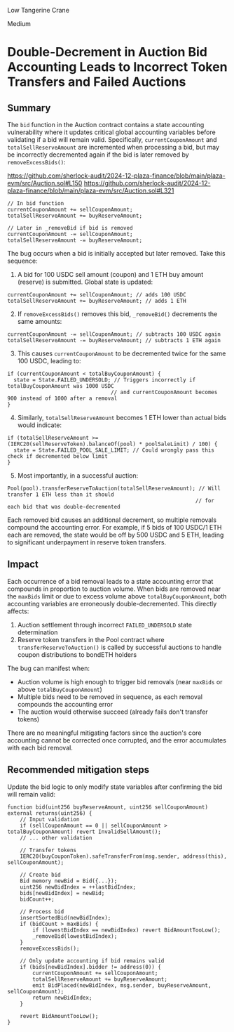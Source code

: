 Low Tangerine Crane

Medium

# Double-Decrement in Auction Bid Accounting Leads to Incorrect Token Transfers and Failed Auctions

## Summary

The `bid` function in the Auction contract contains a state accounting vulnerability where it updates critical global accounting variables before validating if a bid will remain valid. Specifically, `currentCouponAmount` and `totalSellReserveAmount` are incremented when processing a bid, but may be incorrectly decremented again if the bid is later removed by `removeExcessBids()`:

https://github.com/sherlock-audit/2024-12-plaza-finance/blob/main/plaza-evm/src/Auction.sol#L150
https://github.com/sherlock-audit/2024-12-plaza-finance/blob/main/plaza-evm/src/Auction.sol#L321

```solidity
// In bid function
currentCouponAmount += sellCouponAmount;
totalSellReserveAmount += buyReserveAmount;

// Later in _removeBid if bid is removed 
currentCouponAmount -= sellCouponAmount;  
totalSellReserveAmount -= buyReserveAmount;
```

The bug occurs when a bid is initially accepted but later removed. Take this sequence:

1. A bid for 100 USDC sell amount (coupon) and 1 ETH buy amount (reserve) is submitted. Global state is updated:
```solidity
currentCouponAmount += sellCouponAmount; // adds 100 USDC
totalSellReserveAmount += buyReserveAmount; // adds 1 ETH
```

2. If `removeExcessBids()` removes this bid, `_removeBid()` decrements the same amounts:
```solidity 
currentCouponAmount -= sellCouponAmount; // subtracts 100 USDC again
totalSellReserveAmount -= buyReserveAmount; // subtracts 1 ETH again
```

3. This causes `currentCouponAmount` to be decremented twice for the same 100 USDC, leading to:
```solidity
if (currentCouponAmount < totalBuyCouponAmount) {
  state = State.FAILED_UNDERSOLD; // Triggers incorrectly if totalBuyCouponAmount was 1000 USDC 
                                 // and currentCouponAmount becomes 900 instead of 1000 after a removal
}
```

4. Similarly, `totalSellReserveAmount` becomes 1 ETH lower than actual bids would indicate:
```solidity
if (totalSellReserveAmount >= (IERC20(sellReserveToken).balanceOf(pool) * poolSaleLimit) / 100) {
  state = State.FAILED_POOL_SALE_LIMIT; // Could wrongly pass this check if decremented below limit
}
```

5. Most importantly, in a successful auction:
```solidity
Pool(pool).transferReserveToAuction(totalSellReserveAmount); // Will transfer 1 ETH less than it should
                                                            // for each bid that was double-decremented
```

Each removed bid causes an additional decrement, so multiple removals compound the accounting error. For example, if 5 bids of 100 USDC/1 ETH each are removed, the state would be off by 500 USDC and 5 ETH, leading to significant underpayment in reserve token transfers.

## Impact

Each occurrence of a bid removal leads to a state accounting error that compounds in proportion to auction volume. When bids are removed near the `maxBids` limit or due to excess volume above `totalBuyCouponAmount`, both accounting variables are erroneously double-decremented. This directly affects:

1. Auction settlement through incorrect `FAILED_UNDERSOLD` state determination
2. Reserve token transfers in the Pool contract where `transferReserveToAuction()` is called by successful auctions to handle coupon distributions to bondETH holders 

The bug can manifest when:
- Auction volume is high enough to trigger bid removals (near `maxBids` or above `totalBuyCouponAmount`)
- Multiple bids need to be removed in sequence, as each removal compounds the accounting error
- The auction would otherwise succeed (already fails don't transfer tokens)

There are no meaningful mitigating factors since the auction's core accounting cannot be corrected once corrupted, and the error accumulates with each bid removal.


## Recommended mitigation steps
Update the bid logic to only modify state variables after confirming the bid will remain valid:

```solidity
function bid(uint256 buyReserveAmount, uint256 sellCouponAmount) external returns(uint256) {
    // Input validation
    if (sellCouponAmount == 0 || sellCouponAmount > totalBuyCouponAmount) revert InvalidSellAmount();
    // ... other validation
    
    // Transfer tokens
    IERC20(buyCouponToken).safeTransferFrom(msg.sender, address(this), sellCouponAmount);
    
    // Create bid
    Bid memory newBid = Bid({...});
    uint256 newBidIndex = ++lastBidIndex;
    bids[newBidIndex] = newBid;
    bidCount++;
    
    // Process bid
    insertSortedBid(newBidIndex);
    if (bidCount > maxBids) {
        if (lowestBidIndex == newBidIndex) revert BidAmountTooLow();
        _removeBid(lowestBidIndex);
    }
    removeExcessBids();
    
    // Only update accounting if bid remains valid
    if (bids[newBidIndex].bidder != address(0)) {
        currentCouponAmount += sellCouponAmount;
        totalSellReserveAmount += buyReserveAmount;
        emit BidPlaced(newBidIndex, msg.sender, buyReserveAmount, sellCouponAmount);
        return newBidIndex;
    }
    
    revert BidAmountTooLow();
}
```
